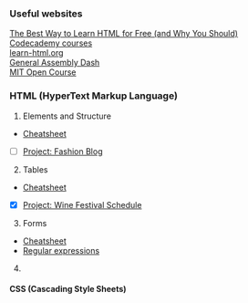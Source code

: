 ### Useful websites
[The Best Way to Learn HTML for Free (and Why You Should)](https://kinsta.com/blog/learn-html/#what-jobs-can-you-get-by-learning-html)  
[Codecademy courses](https://kinsta.com/blog/learn-html/#what-jobs-can-you-get-by-learning-html)  
[learn-html.org](https://www.learn-html.org/)  
[General Assembly Dash](https://dash.generalassemb.ly/)  
[MIT Open Course](https://ocw.mit.edu/courses/electrical-engineering-and-computer-science/)

### HTML (HyperText Markup Language)  
1. Elements and Structure
  - [Cheatsheet](./HTMLCheatsheet_%20Elements%20and%20Structure.pdf)
  - [ ] [Project: Fashion Blog](https://www.codecademy.com/courses/learn-html/projects/html-fashion-blog)
2. Tables
  - [Cheatsheet](./HTMLCheatsheet_%20Tables%20.pdf)
  - [x] [Project: Wine Festival Schedule](https://www.codecademy.com/courses/learn-html/projects/html-wine-festival-schedule)
3. Forms
  - [Cheatsheet](./HTMLCheatsheet_%20Forms.pdf)
  - [Regular expressions](https://developer.mozilla.org/en-US/docs/Web/JavaScript/Guide/Regular_Expressions)
4. 
#### CSS (Cascading Style Sheets)